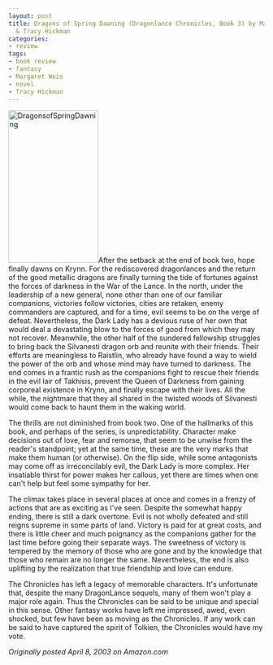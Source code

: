 ```yaml
---
layout: post
title: Dragons of Spring Dawning (Dragonlance Chronicles, Book 3) by Margaret Weis
  & Tracy Hickman
categories:
- review
tags:
- book review
- fantasy
- Margaret Weis
- novel
- Tracy Hickman
---
```

<img class="pull-left" title="DragonsofSpringDawning" src="http://yentran.isamonkey.org/gallery/images/DragonsofSpringDawning.jpg" width="177" height="300" />After the setback at the end of book two, hope finally dawns on Krynn. For the rediscovered dragonlances and the return of the good metallic dragons are finally turning the tide of fortunes against the forces of darkness in the War of the Lance. In the north, under the leadership of a new general, none other than one of our familiar companions, victories follow victories, cities are retaken, enemy commanders are captured, and for a time, evil seems to be on the verge of defeat. Nevertheless, the Dark Lady has a devious ruse of her own that would deal a devastating blow to the forces of good from which they may not recover. Meanwhile, the other half of the sundered fellowship struggles to bring back the Silvanesti dragon orb and reunite with their friends. Their efforts are meaningless to Raistlin, who already have found a way to wield the power of the orb and whose mind may have turned to darkness. The end comes in a frantic rush as the companions fight to rescue their friends in the evil lair of Takhisis, prevent the Queen of Darkness from gaining corporeal existence in Krynn, and finally escape with their lives. All the while, the nightmare that they all shared in the twisted woods of Silvanesti would come back to haunt them in the waking world.

The thrills are not diminished from book two. One of the hallmarks of this book, and perhaps of the series, is unpredictability. Character make decisions out of love, fear and remorse, that seem to be unwise from the reader's standpoint; yet at the same time, these are the very marks that make them human (or otherwise). On the flip side, while some antagonists may come off as irreconcilably evil, the Dark Lady is more complex. Her insatiable thirst for power makes her callous, yet there are times when one can't help but feel some sympathy for her.

The climax takes place in several places at once and comes in a frenzy of actions that are as exciting as I've seen. Despite the somewhat happy ending, there is still a dark overtone. Evil is not wholly defeated and still reigns supreme in some parts of land. Victory is paid for at great costs, and there is little cheer and much poignancy as the companions gather for the last time before going their separate ways. The sweetness of victory is tempered by the memory of those who are gone and by the knowledge that those who remain are no longer the same. Nevertheless, the end is also uplifting by the realization that true friendship and love can endure.

The Chronicles has left a legacy of memorable characters. It's unfortunate that, despite the many DragonLance sequels, many of them won't play a major role again. Thus the Chronicles can be said to be unique and special in this sense. Other fantasy works have left me impressed, awed, even shocked, but few have been as moving as the Chronicles. If any work can be said to have captured the spirit of Tolkien, the Chronicles would have my vote.

*Originally posted April 8, 2003 on Amazon.com*

